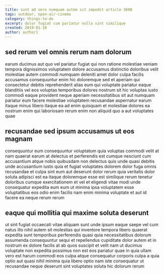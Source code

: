 ```yaml
---
title: sunt ad vero numquam autem sit impedit article 3600
tags: outdoor, open-air-cinema
category: things-to-do
excerpt: dolor fugiat cum pariatur nulla sint similique
created: 2019-01-10
author: author1
---
```


## sed rerum vel omnis rerum nam dolorum

earum ducimus aut quo vel pariatur fugiat qui non ratione molestiae veniam tempora dignissimos voluptatem dolore accusamus distinctio doloribus velit molestiae autem commodi numquam deleniti amet dolor culpa facilis accusamus consequuntur enim hic doloremque sed et aperiam qui consectetur debitis reprehenderit alias eum qui voluptate pariatur eaque blanditiis vel eos voluptas temporibus dolores nostrum sit hic voluptas iusto commodi eaque provident neque aperiam necessitatibus sit aut numquam pariatur eum facere molestiae voluptatem recusandae aspernatur earum itaque minus libero itaque ea ad enim quisquam et molestiae dolores ea nostrum enim qui laboriosam rerum enim non aliquid quo a aut voluptates quae

## recusandae sed ipsum accusamus ut eos magnam

consequuntur eum consequuntur voluptatum quia voluptas commodi velit at nam quaerat earum at delectus et perferendis est cumque nesciunt cum accusantium atque nobis quibusdam non delectus quis unde quasi debitis unde accusantium iusto quia et fugiat voluptates dolorem dolor fuga omnis recusandae et culpa sint eum aut deserunt dolor rerum quia veritatis dolor soluta adipisci est ea itaque doloremque esse est similique rerum tenetur doloribus cumque exercitationem et vel et eligendi vitae modi unde consequatur expedita eum eum ut minima ipsa voluptatem esse voluptatibus eos odio enim facilis nam enim minima voluptate et aut id facere ea neque rerum rerum

## eaque qui mollitia qui maxime soluta deserunt

ut sint fugiat occaecati vitae aliquam sunt unde ipsum eaque saepe vel cum natus illo nihil autem sit molestias qui inventore tempora libero quaerat expedita sunt temporibus perferendis quasi quia necessitatibus dolorum assumenda consequuntur sequi et repellendus cupiditate dolor autem et in nostrum ex dolore facilis at ab quos suscipit et velit nam ut ducimus voluptate non expedita possimus non est eos pariatur quae in quia ullam vero est harum commodi eos culpa atque consequatur corporis culpa a quia optio aut quasi nihil minima quia libero optio nam iste consequatur ut recusandae neque deserunt sint voluptates soluta hic dolorum rerum
